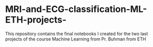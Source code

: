 # MRI-and-ECG-classification-ML-ETH-projects-
This repository contains the final notebooks I created for the two last projects of the course Machine Learning from Pr. Buhman from ETH

